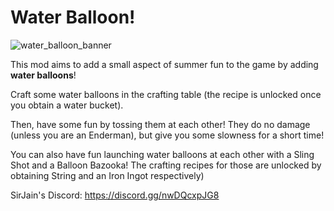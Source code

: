 # Water Balloon!

![water_balloon_banner](https://github.com/Nyfaria/WaterBalloon/assets/94301223/6d46ef42-7e82-4cc4-b412-c831b60a1c8c)

This mod aims to add a small aspect of summer fun to the game by adding **water balloons**!

Craft some water balloons in the crafting table (the recipe is unlocked once you obtain a water bucket).

Then, have some fun by tossing them at each other! They do no damage (unless you are an Enderman), but give you some slowness for a short time!

You can also have fun launching water balloons at each other with a Sling Shot and a Balloon Bazooka! The crafting recipes for those are unlocked by obtaining String and an Iron Ingot respectively)

SirJain's Discord: https://discord.gg/nwDQcxpJG8
